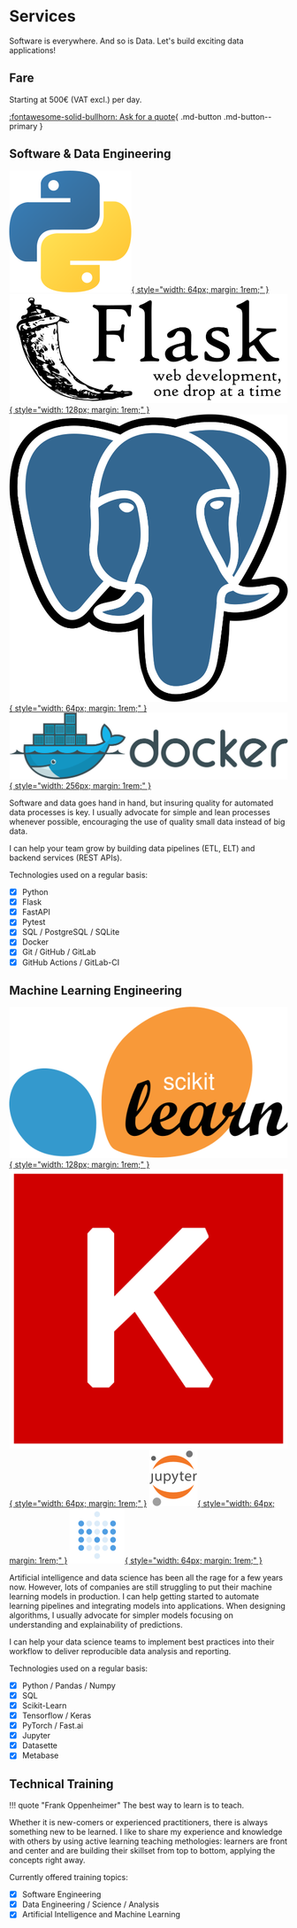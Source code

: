 # Services

Software is everywhere. And so is Data. Let's build exciting data applications!

## Fare

Starting at 500€ (VAT excl.) per day.

[:fontawesome-solid-bullhorn: Ask for a quote](/contact){ .md-button .md-button--primary }

## Software & Data Engineering

[![Python Logo](../static/company/python.svg "Python"){ style="width: 64px; margin: 1rem;" }](https://www.python.org)
[![Flask Logo](../static/company/flask.svg "Flask"){ style="width: 128px; margin: 1rem;" }](https://palletsprojects.com/p/flask/)
[![PostgreSQL Logo](../static/company/postgresql.svg "PostgreSQL"){ style="width: 64px; margin: 1rem;" }](https://www.postgresql.org)
[![Docker Logo](../static/company/docker.svg "Docker"){ style="width: 256px; margin: 1rem;" }](https://www.docker.com)

Software and data goes hand in hand, but insuring quality for automated data
processes is key. I usually advocate for simple and lean processes whenever
possible, encouraging the use of quality small data instead of big data.

I can help your team grow by building data pipelines (ETL, ELT) and backend
services (REST APIs).

Technologies used on a regular basis:

- [x] Python
- [x] Flask
- [x] FastAPI
- [x] Pytest
- [x] SQL / PostgreSQL / SQLite
- [x] Docker
- [x] Git / GitHub / GitLab
- [x] GitHub Actions / GitLab-CI

## Machine Learning Engineering

[![Scikit-Learn Logo](../static/company/scikit-learn.svg "Scikit-Learn"){ style="width: 128px; margin: 1rem;" }](https://scikit-learn.org)
[![Keras Logo](../static/company/keras.svg "Keras"){ style="width: 64px; margin: 1rem;" }](https://keras.io)
[![Jupyter Logo](../static/company/jupyter.svg "Jupyter"){ style="width: 64px; margin: 1rem;" }](https://jupyter.org)
[![Metabase Logo](../static/company/metabase.svg "Metabase"){ style="width: 64px; margin: 1rem;" }](https://www.metabase.com)

Artificial intelligence and data science has been all the rage for a few years now.
However, lots of companies are still struggling to put their machine learning
models in production. I can help getting started to automate learning pipelines
and integrating models into applications. When designing algorithms, I usually
advocate for simpler models focusing on understanding and explainability of predictions.

I can help your data science teams to implement best practices into their workflow
to deliver reproducible data analysis and reporting.

Technologies used on a regular basis:

- [x] Python / Pandas / Numpy
- [x] SQL
- [x] Scikit-Learn
- [x] Tensorflow / Keras
- [x] PyTorch / Fast.ai
- [x] Jupyter
- [x] Datasette
- [x] Metabase

## Technical Training

!!! quote "Frank Oppenheimer"
    The best way to learn is to teach.

Whether it is new-comers or experienced practitioners, there is always something
new to be learned. I like to share my experience and knowledge with others by
using active learning teaching methologies: learners are front and center and
are building their skillset from top to bottom, applying the concepts right away.

Currently offered training topics:

- [x] Software Engineering
- [x] Data Engineering / Science / Analysis
- [x] Artificial Intelligence and Machine Learning
